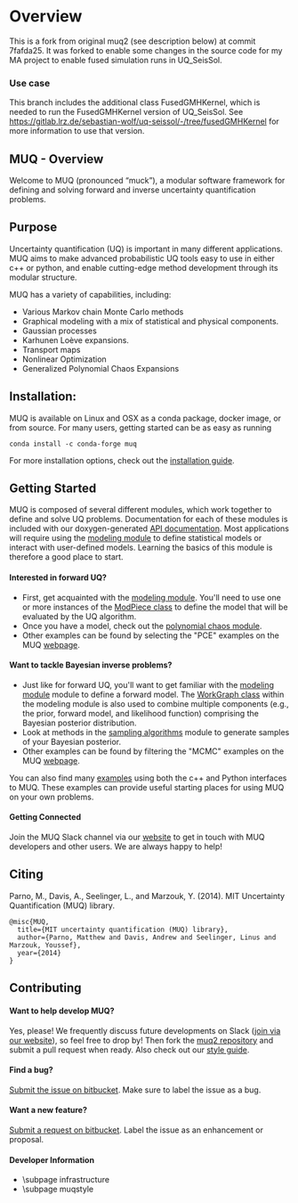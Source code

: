 # Overview
This is a fork from original muq2 (see description below) at commit 7fafda25. It was forked to enable some changes in the source code for my MA project to enable fused simulation runs in UQ_SeisSol.

### Use case
This branch includes the additional class FusedGMHKernel, which is needed to run the FusedGMHKernel version of UQ_SeisSol. See https://gitlab.lrz.de/sebastian-wolf/uq-seissol/-/tree/fusedGMHKernel for more information to use that version.



## MUQ - Overview

Welcome to MUQ (pronounced “muck”), a modular software framework for defining and solving forward and inverse uncertainty quantification problems.

## Purpose

Uncertainty quantification (UQ) is important in many different applications.
MUQ aims to make advanced probabilistic UQ tools easy to use in either c++ or python,
and enable cutting-edge method development through its modular structure.

MUQ has a variety of capabilities, including:

*  Various Markov chain Monte Carlo methods
*  Graphical modeling with a mix of statistical and physical components.
*  Gaussian processes
*  Karhunen Loève expansions.
*  Transport maps
*  Nonlinear Optimization
*  Generalized Polynomial Chaos Expansions

## Installation:

MUQ is available on Linux and OSX as a conda package, docker image, or from source. For many users, getting started can be as easy as running

```
conda install -c conda-forge muq
```

For more installation options, check out the [installation guide](https://mituq.bitbucket.io/source/_site/latest/muqinstall.html).

## Getting Started

MUQ is composed of several different modules, which work together to define and solve UQ problems.  Documentation for each of these modules is included with our doxygen-generated [API documentation](https://mituq.bitbucket.io/source/_site/latest/index.html).   Most applications will require using the [modeling module](https://mituq.bitbucket.io/source/_site/latest/group__modeling.html) to define statistical models or interact with user-defined models.  Learning the basics of this module is therefore a good place to start.

#### Interested in forward UQ?

- First, get acquainted with the [modeling module](https://mituq.bitbucket.io/source/_site/latest/group__modeling.html).  You'll need to use one or more instances of the [ModPiece class](https://mituq.bitbucket.io/source/_site/latest/classmuq_1_1Modeling_1_1ModPiece.html) to define the model that will be evaluated by the UQ algorithm.
- Once you have a model, check out the [polynomial chaos module](https://mituq.bitbucket.io/source/_site/latest/group__polychaos.html).
- Other examples can be found by selecting the "PCE" examples on the MUQ [webpage](https://mituq.bitbucket.io/source/_site/examples.html).

#### Want to tackle Bayesian inverse problems?

- Just like for forward UQ, you'll want to get familiar with the [modeling module](https://mituq.bitbucket.io/source/_site/latest/group__modeling.html) module to define a forward model.  The [WorkGraph class](https://mituq.bitbucket.io/source/_site/latest/classmuq_1_1Modeling_1_1WorkGraph.html) within the modeling module is also used to combine multiple components (e.g., the prior, forward model, and likelihood function) comprising the Bayesian posterior distribution.
- Look at methods in the [sampling algorithms](https://mituq.bitbucket.io/source/_site/latest/group__sampling.html) module to generate samples of your Bayesian posterior.
- Other examples can be found by filtering the "MCMC" examples on the MUQ [webpage](https://mituq.bitbucket.io/source/_site/examples.html).

You can also find many [examples](https://mituq.bitbucket.io/source/_site/examples.html) using both the c++ and Python interfaces to MUQ.  These examples can provide useful starting places for using MUQ on your own problems.

#### Getting Connected

Join the MUQ Slack channel via our [website](http://muq.mit.edu/) to get in touch with MUQ developers and other users. We are always happy to help!

## Citing

Parno, M., Davis, A., Seelinger, L., and Marzouk, Y. (2014). MIT Uncertainty Quantification (MUQ) library.

<div><pre><code class="language-plaintext">@misc{MUQ,
  title={MIT uncertainty quantification (MUQ) library},
  author={Parno, Matthew and Davis, Andrew and Seelinger, Linus and Marzouk, Youssef},
  year={2014}
}</code></pre></div>

## Contributing

#### Want to help develop MUQ?

Yes, please! We frequently discuss future developments on Slack ([join via our website](http://muq.mit.edu/)), so feel free to drop by!
Then fork the [muq2 repository](https://bitbucket.org/mituq/muq2/src/master/) and submit a pull request when ready.
Also check out our [style guide](https://mituq.bitbucket.io/source/_site/latest/muqstyle.html).

#### Find a bug?

[Submit the issue on bitbucket](https://bitbucket.org/mituq/muq2/issues/new).  Make sure to label the issue as a bug.

#### Want a new feature?

[Submit a request on bitbucket](https://bitbucket.org/mituq/muq2/issues/new).  Label the issue as an enhancement or proposal.


#### Developer Information
- \subpage infrastructure
- \subpage muqstyle
